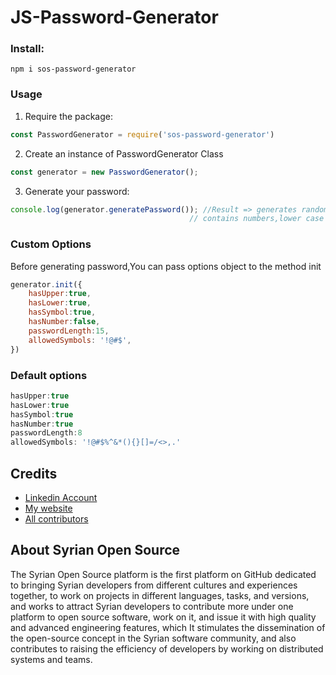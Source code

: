 # JS-Password-Generator 
### Install:
`npm i sos-password-generator`


### Usage
1. Require the package:

```javascript
const PasswordGenerator = require('sos-password-generator')
```

2. Create an instance of PasswordGenerator Class

```javascript
const generator = new PasswordGenerator();
```
3. Generate your password:
```javascript
console.log(generator.generatePassword()); //Result => generates random 8-character-length password 
                                        // contains numbers,lower case ,upper case, and symbols.
```   


### Custom Options 
Before generating password,You can pass options object to the method init

```javascript
generator.init({
    hasUpper:true,
    hasLower:true,
    hasSymbol:true,
    hasNumber:false,
    passwordLength:15,
    allowedSymbols: '!@#$',
})
```

### Default options

```javascript
hasUpper:true
hasLower:true
hasSymbol:true
hasNumber:true
passwordLength:8
allowedSymbols: '!@#$%^&*(){}[]=/<>,.'
```


Credits
-------
- [Linkedin Account](https://www.somar-kesen.com/)  </br>
- [My website](https://www.somar-kesen.com/) </br>
- [All contributors](https://github.com/Syrian-Open-Source/js-password-generator/graphs/contributors)

About Syrian Open Source
-------
The Syrian Open Source platform is the first platform on GitHub dedicated to bringing Syrian developers from different cultures and experiences together, to work on projects in different languages, tasks, and versions, and works to attract Syrian developers to contribute more under one platform to open source software, work on it, and issue it with high quality and advanced engineering features, which It stimulates the dissemination of the open-source concept in the Syrian software community, and also contributes to raising the efficiency of developers by working on distributed systems and teams.
